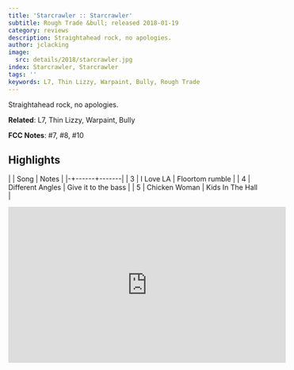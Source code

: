 ```yaml
---
title: 'Starcrawler :: Starcrawler'
subtitle: Rough Trade &bull; released 2018-01-19
category: reviews
description: Straightahead rock, no apologies.
author: jclacking
image:
  src: details/2018/starcrawler.jpg
index: Starcrawler, Starcrawler
tags: ''
keywords: L7, Thin Lizzy, Warpaint, Bully, Rough Trade
---
```

Straightahead rock, no apologies.<!--more-->

**Related**: L7, Thin Lizzy, Warpaint, Bully

**FCC Notes**: #7, #8, #10

## Highlights

| | Song | Notes |
|-+------+-------|
| 3 | I Love LA | Floortom rumble |
| 4 | Different Angles | Give it to the bass |
| 5 | Chicken Woman | Kids In The Hall |

<div class="tlo-detail-video"><iframe width="560" height="315" src="https://www.youtube.com/embed/JR6n23_fL3o" frameborder="0" allow="autoplay; encrypted-media" allowfullscreen></iframe></div>

